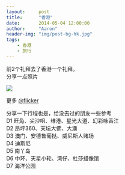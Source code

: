 ```yaml
---
layout:     post
title:      "香港"
date:       2014-05-04 12:00:00
author:     "Aaron"
header-img: "img/post-bg-hk.jpg"
tags:
    - 香港
    - 旅行
---
```


前2个礼拜去了香港一个礼拜。  
分享一点照片 

[![](https://farm3.staticflickr.com/2939/14006514206_ee71b78676.jpg)](https://flic.kr/p/nkH3Gf)


更多 [@flicker](https://www.flickr.com/photos/111992453@N02/sets/72157644340645832)

分享一下行程也是，给没去过的朋友一些参考  
D1 旺角、尖沙咀、维港、星光大道、幻彩咏香江  
D2 昂坪360、天坛大佛、大澳  
D3 澳门、安德鲁葡挞、威尼斯人赌场  
D4 迪斯尼  
D5 南丫岛  
D6 中环、天星小轮、湾仔、杜莎蜡像馆  
D7 海洋公园